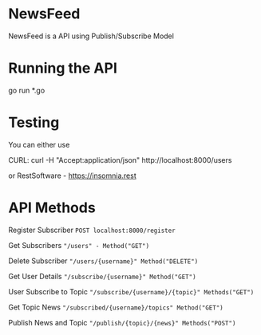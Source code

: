 #  NewsFeed
NewsFeed is a API using Publish/Subscribe Model

# Running the API

go run *.go

# Testing 
You can either use 

CURL:
curl -H "Accept:application/json" http://localhost:8000/users

or
RestSoftware - https://insomnia.rest


# API Methods
Register Subscriber
 ``` POST localhost:8000/register ```


Get Subscribers
 ``` "/users" - Method("GET") ```

Delete Subscriber
 ``` "/users/{username}" Method("DELETE") ```

Get User Details
``` "/subscribe/{username}" Method("GET") ```

User Subscribe to Topic
``` "/subscribe/{username}/{topic}" Methods("GET") ```

Get Topic News
 ``` "/subscribed/{username}/topics" Method("GET") ```

Publish News and Topic
 ``` "/publish/{topic}/{news}" Methods("POST") ```

